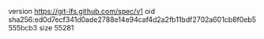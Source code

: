 version https://git-lfs.github.com/spec/v1
oid sha256:ed0d7ecf341d0ade2788e14e94caf4d2a2fb11bdf2702a601cb8f0eb5555bcb3
size 55281
